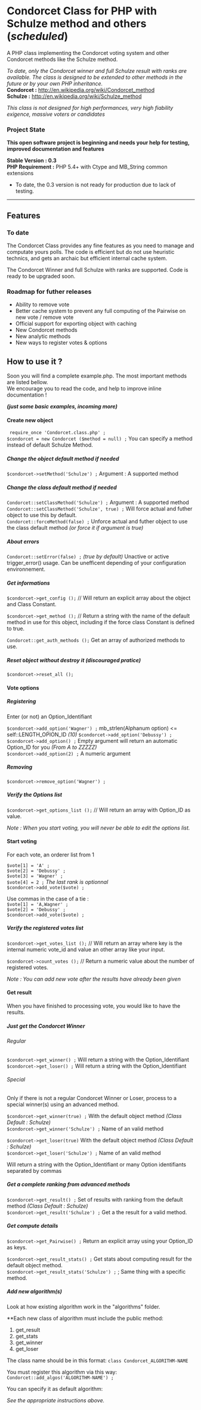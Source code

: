Condorcet Class for PHP with Schulze method and others (_scheduled_)
===========================

A PHP class implementing the Condorcet voting system and other Condorcet methods like the Schulze method.  

_To date, only the Condorcet winner and full Schulze result with ranks are available. The class is designed to be extended to other methods in the future or by your own PHP inheritance._  
**Condorcet :** http://en.wikipedia.org/wiki/Condorcet_method  
**Schulze :**   http://en.wikipedia.org/wiki/Schulze_method

_This class is not designed for high performances, very high fiability exigence, massive voters or candidates_

### Project State

**This open software project is beginning and needs your help for testing, improved documentation and features**  

**Stable Version : 0.3**  
**PHP Requirement :** PHP 5.4+ with Ctype and MB_String common extensions

- To date, the 0.3 version is not ready for production due to lack of testing.  


* * *

## Features 

### To date

  The Condorcet Class provides any fine features as you need to manage and computate yours polls. The code is efficient but do not use heuristic technics, and gets an archaic but efficient internal cache system.
  
  The Condorcet Winner and full Schulze with ranks are supported. Code is ready to be upgraded soon.
  
  
### Roadmap for futher releases 
  
  - Ability to remove vote
  - Better cache system to prevent any full computing of the Pairwise on new vote / remove vote
  - Official support for exporting object with caching
  - New Condorcet methods
  - New analytic methods
  - New ways to register votes & options
  
  

## How to use it ?


Soon you will find a complete example.php. The most important methods are listed bellow.  
We encourage you to read the code, and help to improve inline documentation !

_**(just some basic examples, incoming more)**_

#### Create new object

` require_once 'Condorcet.class.php' ;`  
`$condorcet = new Condorcet ($method = null) ;` You can specify a method instead of default Schulze Method.  

##### Change the object default method if needed

`$condorcet->setMethod('Schulze') ;` Argument : A supported method  


##### Change the class default method if needed

`Condorcet::setClassMethod('Schulze') ;` Argument : A supported method  
`Condorcet::setClassMethod('Schulze', true) ;` Will force actual and futher object to use this by default.  
`Condorcet::forceMethod(false) ;` Unforce actual and futher object to use the class default method  _(or force it if argument is true)_  


##### About errors

`Condorcet::setError(false) ;` _(true by default)_ Unactive or active trigger_error() usage. Can be unefficent depending of your configuration environnement.    



##### Get informations 

`$condorcet->get_config ();` // Will return an explicit array about the object and Class Constant.  

`$condorcet->get_method ();` // Return a string with the name of the default method in use for this object, including if the force class Constant is defined to true.  

`Condorcet::get_auth_methods ();` Get an array of authorized methods to use.  


##### Reset object without destroy it _(discouraged pratice)_

`$condorcet->reset_all ();`  


#### Vote options

##### Registering

Enter (or not) an Option_Identifiant  

`$condorcet->add_option('Wagner') ;`  mb_strlen(Alphanum option) <= self::LENGTH_OPION_ID _(10)_
`$condorcet->add_option('Debussy') ;`  
`$condorcet->add_option() ;` Empty argument will return an automatic Option_ID for you _(From A to ZZZZZ)_  
`$condorcet->add_option(2) ;` A numeric argument  


##### Removing

`$condorcet->remove_option('Wagner') ;`  


##### Verify the Options list

`$condorcet->get_options_list ();` // Will return an array with Option_ID as value.


_Note : When you start voting, you will never be able to edit the options list._  


#### Start voting

For each vote, an orderer list from 1

`$vote[1] = 'A' ;`  
`$vote[2] = 'Debussy' ;`  
`$vote[3] = 'Wagner' ;`  
`$vote[4] = 2 ;`  _The last rank is optionnal_  
`$condorcet->add_vote($vote) ;`  

Use commas in the case of a tie :  
`$vote[1] = 'A,Wagner' ;`  
`$vote[2] = 'Debussy' ;`  
`$condorcet->add_vote($vote) ;`  


##### Verify the registered votes list

`$condorcet->get_votes_list ();` // Will return an array where key is the internal numeric vote_id and value an other array like your input.  

`$condorcet->count_votes ();` // Return a numeric value about the number of registered votes.  



_Note : You can add new vote after the results have already been given_  


#### Get result

When you have finished to processing vote, you would like to have the results.

##### Just get the Condorcet Winner

###### Regular

`$condorcet->get_winner() ;` Will return a string with the Option_Identifiant  
`$condorcet->get_loser() ;` Will return a string with the Option_Identifiant  


###### Special

Only if there is not a regular Condorcet Winner or Loser, process to a special winner(s) using an advanced method.  

`$condorcet->get_winner(true) ;` With the default object method _(Class Default : Schulze)_  
`$condorcet->get_winner('Schulze') ;` Name of an valid method  

`$condorcet->get_loser(true)` With the default object method _(Class Default : Schulze)_  
`$condorcet->get_loser('Schulze') ;` Name of an valid method  

Will return a string with the Option_Identifiant or many Option identifiants separated by commas  


##### Get a complete ranking from advanced methods

`$condorcet->get_result() ;` Set of results with ranking from the default method _(Class Default : Schulze)_  
`$condorcet->get_result('Schulze') ;` Get a the result for a valid method.



##### Get compute details

`$condorcet->get_Pairwise() ;` Return an explicit array using your Option_ID as keys.  

`$condorcet->get_result_stats() ;` Get stats about computing result for the default object method.  
`$condorcet->get_result_stats('Schulze') ;` ; Same thing with a specific method.  



##### Add new algorithm(s)  


Look at how existing algorithm work in the "algorithms" folder.  

**Each new class of algorithm must include the public method:  

1. get_result  
2. get_stats  
3. get_winner  
4. get_loser   


The class name should be in this format: 
`class Condorcet_ALGORITHM-NAME`  

You must register this algorithm via this way:  
`Condorcet::add_algos('ALGORITHM-NAME') ;`  

You can specify it as default algorithm:  

_See the appropriate instructions above._  